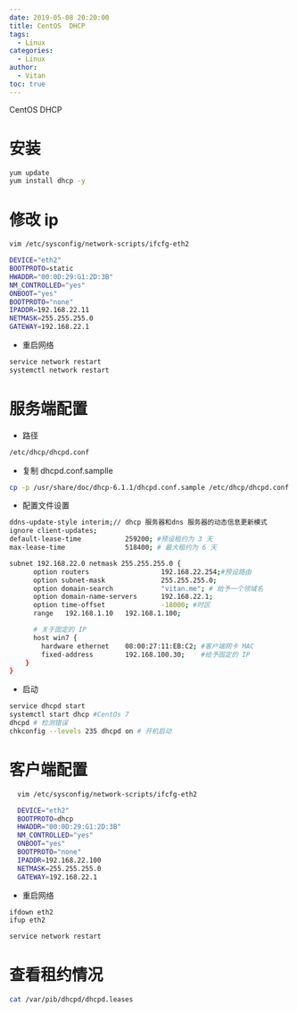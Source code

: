 ```yaml
---
date: 2019-05-08 20:20:00
title: CentOS  DHCP
tags:
  - Linux
categories:
  - Linux
author:
  - Vitan
toc: true
---
```

CentOS DHCP
<!--more-->
# 安装
```bash
yum update
yum install dhcp -y
```

# 修改 ip
```bash
vim /etc/sysconfig/network-scripts/ifcfg-eth2
```
```bash
DEVICE="eth2"
BOOTPROTO=static
HWADDR="00:0D:29:G1:2D:3B"
NM_CONTROLLED="yes"
ONBOOT="yes"
BOOTPROTO="none"
IPADDR=192.168.22.11
NETMASK=255.255.255.0
GATEWAY=192.168.22.1 
```

- 重启网络

```bash
service network restart
systemctl network restart
```

# 服务端配置

- 路径 

```bash dhcpd.conf
/etc/dhcp/dhcpd.conf
```

- 复制 dhcpd.conf.samplle

```bash
cp -p /usr/share/doc/dhcp-6.1.1/dhcpd.conf.sample /etc/dhcp/dhcpd.conf
```

- 配置文件设置

``` bash /etc/dhcp/dhcpd.conf
ddns-update-style interim;// dhcp 服务器和dns 服务器的动态信息更新模式     
ignore client-updates;       
default-lease-time           259200; #预设租约为 3 天
max-lease-time               518400; # 最大租约为 6 天

subnet 192.168.22.0 netmask 255.255.255.0 {
      option routers                  192.168.22.254;#预设路由
      option subnet-mask              255.255.255.0;
      option domain-search            "vitan.me"; # 给予一个领域名
      option domain-name-servers      192.168.22.1;
      option time-offset              -18000; #时区
      range   192.168.1.10   192.168.1.100;

      # 关于固定的 IP 
      host win7 {
        hardware ethernet    08:00:27:11:EB:C2; #客户端网卡 MAC
        fixed-address        192.168.100.30;    #给予固定的 IP
    }
}

```

- 启动

```bash
service dhcpd start
systemctl start dhcp #CentOs 7
dhcpd # 检测错误
chkconfig --levels 235 dhcpd on # 开机启动
```

# 客户端配置
```bash ifcfg.eth2
  vim /etc/sysconfig/network-scripts/ifcfg-eth2
```
```bash 
  DEVICE="eth2"
  BOOTPROTO=dhcp
  HWADDR="00:0D:29:G1:2D:3B"
  NM_CONTROLLED="yes"
  ONBOOT="yes"
  BOOTPROTO="none"
  IPADDR=192.168.22.100
  NETMASK=255.255.255.0
  GATEWAY=192.168.22.1 
```

- 重启网络

```bash
ifdown eth2
ifup eth2

service network restart
```

# 查看租约情况
```bash
cat /var/pib/dhcpd/dhcpd.leases
```
